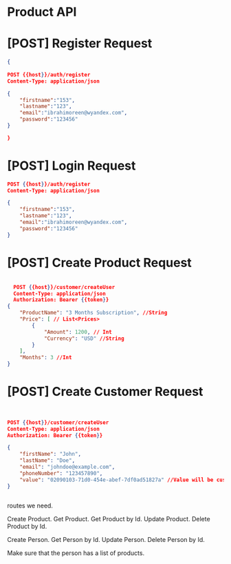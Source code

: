 # Product API




# [POST] Register Request
```json
{
  
POST {{host}}/auth/register
Content-Type: application/json

{
    "firstname":"153",
    "lastname":"123",
    "email":"ibrahimoreen@wyandex.com",
    "password":"123456"
}

}


```

# [POST] Login Request
```json
POST {{host}}/auth/register
Content-Type: application/json

{
    "firstname":"153",
    "lastname":"123",
    "email":"ibrahimoreen@wyandex.com",
    "password":"123456"
}
```

# [POST] Create Product Request
```json 

  POST {{host}}/customer/createUser
  Content-Type: application/json
  Authorization: Bearer {{token}}
{
    "ProductName": "3 Months Subscription", //String
    "Price": [ // List<Prices>
        {
            "Amount": 1200, // Int
            "Currency": "USD" //String
        }
    ],
    "Months": 3 //Int
}


```

# [POST] Create Customer Request
```json 

  
POST {{host}}/customer/createUser
Content-Type: application/json
Authorization: Bearer {{token}}

{
    "firstName": "John",
    "lastName": "Doe",
    "email": "johndoe@example.com",
    "phoneNumber": "123457890",
    "value": "02090103-71d0-454e-abef-7df0ad51827a" //Value will be customerId
}



```


routes we need.

Create Product.
Get Product.
Get Product by Id.
Update Product.
Delete Product by Id.

Create Person.
Get Person by Id.
Update Person.
Delete Person by Id.

Make sure that the person has a list of products.


